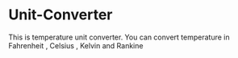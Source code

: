 # Unit-Converter
This is temperature unit converter. You can convert temperature in Fahrenheit , Celsius , Kelvin and Rankine
